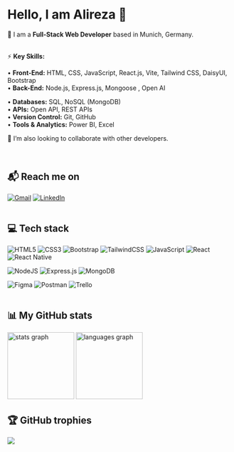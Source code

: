# Hello, I am Alireza 👋

🌱 I am a **Full-Stack Web Developer** based in Munich, Germany. <br><br>

⚡ **Key Skills:**

• **Front-End:** HTML, CSS, JavaScript, React.js, Vite, Tailwind CSS, DaisyUI, Bootstrap  
• **Back-End:** Node.js, Express.js, Mongoose , Open AI

• **Databases:** SQL, NoSQL (MongoDB)  
• **APIs:** Open API, REST APIs  
• **Version Control:** Git, GitHub  
• **Tools & Analytics:** Power BI, Excel  

🤝 I’m also looking to collaborate with other developers.<br><br>
<br>

## 📬 Reach me on

[![Gmail](https://img.shields.io/badge/Gmail-D14836?style=for-the-badge&logo=gmail&logoColor=white)](mailto:Alireza.baghbann@gmail.com)
[![LinkedIn](https://img.shields.io/badge/LinkedIn-0077B5?style=for-the-badge&logo=linkedin&logoColor=white)](https://linkedin.com/in/Alireza-baghbann)
<br>
<br>

## 💻 Tech stack

![HTML5](https://img.shields.io/badge/html5-%23E34F26.svg?style=for-the-badge&logo=html5&logoColor=white)
![CSS3](https://img.shields.io/badge/css3-%231572B6.svg?style=for-the-badge&logo=css3&logoColor=white)
![Bootstrap](https://img.shields.io/badge/bootstrap-%23563D7C.svg?style=for-the-badge&logo=bootstrap&logoColor=white)
![TailwindCSS](https://img.shields.io/badge/tailwindcss-%2338B2AC.svg?style=for-the-badge&logo=tailwind-css&logoColor=white)
![JavaScript](https://img.shields.io/badge/javascript-%23323330.svg?style=for-the-badge&logo=javascript&logoColor=%23F7DF1E)
![React](https://img.shields.io/badge/react-%2320232a.svg?style=for-the-badge&logo=react&logoColor=%2361DAFB)
![React Native](https://img.shields.io/badge/react_native-%2320232a.svg?style=for-the-badge&logo=react&logoColor=%2361DAFB)

![NodeJS](https://img.shields.io/badge/node.js-6DA55F?style=for-the-badge&logo=node.js&logoColor=white)
![Express.js](https://img.shields.io/badge/express.js-%23404d59.svg?style=for-the-badge&logo=express&logoColor=%2361DAFB)
![MongoDB](https://img.shields.io/badge/MongoDB-%234ea94b.svg?style=for-the-badge&logo=mongodb&logoColor=white)

![Figma](https://img.shields.io/badge/figma-%23F24E1E.svg?style=for-the-badge&logo=figma&logoColor=white)
![Postman](https://img.shields.io/badge/Postman-FF6C37?style=for-the-badge&logo=postman&logoColor=white)
![Trello](https://img.shields.io/badge/Trello-%23026AA7.svg?style=for-the-badge&logo=Trello&logoColor=white)
<br>
<br>

## 📊 My GitHub stats

<div align="left">
  <img src="https://github-readme-stats.vercel.app/api?username=AlirezaBghn&theme=radical&hide_border=false&include_all_commits=false&count_private=false" height="150" alt="stats graph"  />
  <img src="https://github-readme-stats.vercel.app/api/top-langs/?username=AlirezaBghn&theme=radical&hide_border=false&include_all_commits=false&count_private=false&layout=compact" height="150" alt="languages graph"  />
</div>

## 🏆 GitHub trophies

![](https://github-profile-trophy.vercel.app/?username=AlirezaBghn&theme=radical&no-frame=false&no-bg=false&margin-w=4)
